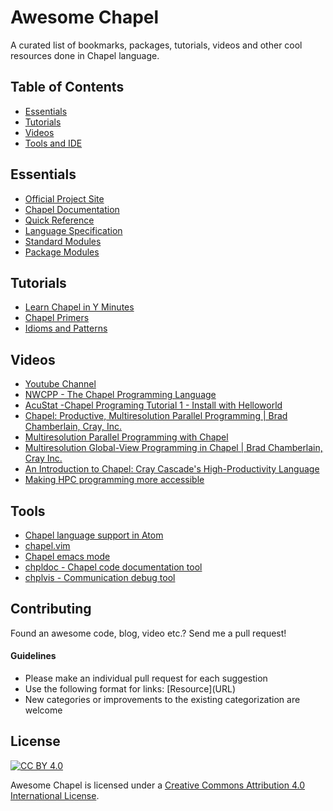 # Awesome Chapel
A curated list of bookmarks, packages, tutorials, videos and other cool resources done in Chapel language.

## Table of Contents
- [Essentials](#essentials)
- [Tutorials](#tutorials)
- [Videos](#videos)
- [Tools and IDE](#tools)
 
## Essentials
* [Official Project Site](http://chapel.cray.com/)
* [Chapel Documentation](http://chapel.cray.com/docs/latest/)
* [Quick Reference](http://chapel.cray.com/docs/latest/_downloads/quickReference.pdf)
* [Language Specification](http://chapel.cray.com/docs/latest/_downloads/chapelLanguageSpec.pdf)
* [Standard Modules](http://chapel.cray.com/docs/latest/modules/modules.html)
* [Package Modules](http://chapel.cray.com/docs/latest/modules/packages.html)


## Tutorials
* [Learn Chapel in Y Minutes](https://learnxinyminutes.com/docs/chapel/)
* [Chapel Primers](https://github.com/chapel-lang/chapel/tree/master/test/release/examples/primers)
* [Idioms and Patterns](https://github.com/chapel-lang/chapel/tree/master/test/release/examples/programs)

## Videos
* [Youtube Channel](https://www.youtube.com/channel/UCHmm27bYjhknK5mU7ZzPGsQ)
* [NWCPP - The Chapel Programming Language](https://www.youtube.com/watch?v=lo3a_b34zX0)
* [AcuStat -Chapel Programing Tutorial 1 - Install with Helloworld](https://www.youtube.com/watch?v=nmZj9h8BiDQ)
* [Chapel: Productive, Multiresolution Parallel Programming | Brad Chamberlain, Cray, Inc.](https://www.youtube.com/watch?v=0GBo_w2FO9c)
* [Multiresolution Parallel Programming with Chapel](https://www.youtube.com/watch?v=-74NWG8OBeQ)
* [Multiresolution Global-View Programming in Chapel | Brad Chamberlain, Cray Inc.](https://www.youtube.com/watch?v=7wILYQN-mXw)
* [An Introduction to Chapel: Cray Cascade's High-Productivity Language](https://www.youtube.com/watch?v=1TkxzFno_WQ)
* [Making HPC programming more accessible](https://www.youtube.com/watch?v=cryzleEzgGM)

## Tools
* [Chapel language support in Atom](https://github.com/fsouza/language-chapel)
* [chapel.vim](https://github.com/chapel-lang/chapel/tree/master/highlight/vim)
* [Chapel emacs mode](https://github.com/chapel-lang/chapel/tree/master/highlight/emacs)
* [chpldoc - Chapel code documentation tool](http://chapel.cray.com/docs/latest/tools/chpldoc/chpldoc.html)
* [chplvis - Communication debug tool](http://chapel.cray.com/docs/latest/tools/chplvis/chplvis.html)

## Contributing

Found an awesome code, blog, video etc.? Send me a pull request!

#### Guidelines

* Please make an individual pull request for each suggestion
* Use the following format for links: \[Resource\]\(URL\)
* New categories or improvements to the existing categorization are welcome

## License

[![CC BY 4.0](https://licensebuttons.net/l/by/4.0/88x31.png)](https://creativecommons.org/licenses/by/4.0/)

Awesome Chapel is licensed under a  [Creative Commons Attribution 4.0 International License](https://creativecommons.org/licenses/by/4.0/).
